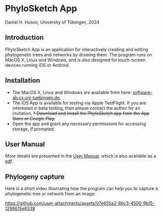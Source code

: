 # PhyloSketch App

Daniel H. Huson, University of Tübingen, 2024

## Introduction

PhyloSketch App is an application for interactively creating and editing phylogenetic trees and networks by
drawing them.
The program runs on MacOS X, Linux and Windows, and is also designed for touch-screen devices running iOS or Android.

## Installation

* The MacOS X, Linux and Windows are available from here: [software-ab.cs.uni-tuebingen.de](https://software-ab.cs.uni-tuebingen.de/download/phylosketch2/welcome.html).
* The iOS App is available for testing via Apple TestFlight. If you are interested in
  beta testing, then please contact the author for an invitation.
  ~~* Download and install the PhyloSketch app from the App Store or Google Play.~~
* Open the app and grant any necessary permissions for accessing storage, if prompted.

## User Manual

More details are presented in the [User Manual](https://husonlab.github.io/phylosketch2/manual.html), which is also available as a [pdf](https://husonlab.github.io/phylosketch2/manual.pdf).



## Phylogeny capture

Here is a short video illustrating how the program can help you to capture a phylogenetic tree or network from an image:

https://github.com/user-attachments/assets/07e655a2-86c3-4500-9b15-1296615e6339

